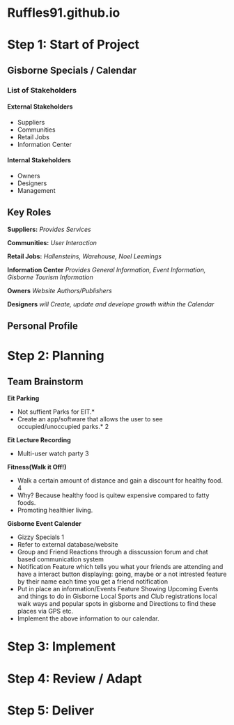 # Ruffles91.github.io

# Step 1: Start of Project

## Gisborne Specials / Calendar

### List of Stakeholders

#### External Stakeholders
- Suppliers
- Communities
- Retail Jobs
- Information Center

#### Internal Stakeholders
- Owners
- Designers
- Management

## Key Roles

**Suppliers:**
*Provides Services*

**Communities:**
*User Interaction*

**Retail Jobs:**
*Hallensteins, Warehouse, Noel Leemings*

**Information Center**
*Provides General Information, Event Information, Gisborne Tourism Information*

**Owners**
*Website Authors/Publishers*

**Designers**
*will Create, update and develope growth within the Calendar*




## Personal Profile

# Step 2: Planning

## Team Brainstorm
 
 **Eit Parking**
 - Not suffient Parks for EIT.*
 - Create an app/software that allows the user to see occupied/unoccupied parks.*                       2

**Eit Lecture Recording**
- Multi-user watch party                                                                              3

**Fitness(Walk it Off!)**
- Walk a certain amount of distance and gain a discount for healthy food.                             4
- Why? Because healthy food is quitew expensive compared to fatty foods.
- Promoting healthier living.

**Gisborne Event Calender**
- Gizzy Specials                                                                                      1
- Refer to external database/website                                                       
- Group and Friend Reactions through a disscussion forum and chat based communication system
- Notification Feature which tells you what your friends are attending and have a interact button
  displaying: going, maybe or a not intrested feature by their name each time you get a friend notification   
- Put in place an information/Events Feature Showing Upcoming Events and things to do in Gisborne 
  Local Sports and Club registrations local walk ways and popular spots in gisborne 
  and Directions to find these places via GPS etc.
- Implement the above information to our calendar.


# Step 3: Implement

# Step 4: Review / Adapt

# Step 5: Deliver
